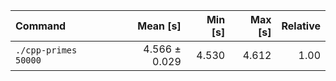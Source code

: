| Command | Mean [s] | Min [s] | Max [s] | Relative |
|:---|---:|---:|---:|---:|
| `./cpp-primes 50000` | 4.566 ± 0.029 | 4.530 | 4.612 | 1.00 |
